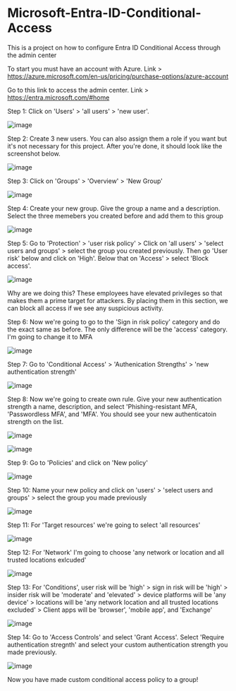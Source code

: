 # Microsoft-Entra-ID-Conditional-Access

This is a project on how to configure Entra ID Conditional Access through the admin center

To start you must have an account with Azure. Link >  https://azure.microsoft.com/en-us/pricing/purchase-options/azure-account

Go to this link to access the admin center. Link > https://entra.microsoft.com/#home

Step 1: Click on 'Users' > 'all users' > 'new user'. 

![image](https://github.com/user-attachments/assets/18a8df8a-3110-46fa-8e90-1ee4fc72ae7e)

Step 2: Create 3 new users. You can also assign them a role if you want but it's not necessary for this project. After you're done, it should look like the screenshot below.

![image](https://github.com/user-attachments/assets/ec02214c-6b10-4160-9e11-70c090447b12)

Step 3: Click on 'Groups' > 'Overview' > 'New Group' 

![image](https://github.com/user-attachments/assets/8f9d579b-64f2-4ad7-b0c3-84088887c1fb)

Step 4: Create your new group. Give the group a name and a description. Select the three memebers you created before and add them to this group

![image](https://github.com/user-attachments/assets/1f478360-8dbf-4b06-a022-ff539babebf5)

Step 5: Go to 'Protection' > 'user risk policy' > Click on 'all users' > 'select users and groups' > select the group you created previously. Then go 'User risk' below and click on 'High'. Below that on 'Access' > select 'Block access'. 

![image](https://github.com/user-attachments/assets/872f3b98-d35c-4e18-bc16-943ee45f8910) 

Why are we doing this? These employees have elevated privileges so that makes them a prime target for attackers. By placing them in this section, we can block all access if we see any suspicious activity. 

Step 6: Now we're going to go to the 'Sign in risk policy' category and do the exact same as before. The only difference will be the 'access' category. I'm going to change it to MFA

![image](https://github.com/user-attachments/assets/6aa1cf56-1727-474b-bbc2-7878b657e042)

Step 7: Go to 'Conditional Access' > 'Authenication Strengths' > 'new authentication strength' 

![image](https://github.com/user-attachments/assets/cde88c22-bd2f-45c7-a30b-f879f12cc4d2)

Step 8: Now we're going to create own rule. Give your new authentication strength a name, description, and select 'Phishing-resistant MFA, 'Passwordless MFA', and 'MFA'. You should see your new authenticatoin strength on the list. 

![image](https://github.com/user-attachments/assets/9b5fe41e-2ea4-4747-ad8a-d0c14dab78c8)

![image](https://github.com/user-attachments/assets/b84e01f3-403c-45e2-a4d5-9272ce267f2b)

Step 9: Go to 'Policies' and click on 'New policy' 

![image](https://github.com/user-attachments/assets/479fc5d5-d4ef-48fe-9556-0eb819029f72)

Step 10: Name your new policy and click on 'users' > 'select users and groups' > select the group you made previously

![image](https://github.com/user-attachments/assets/e62dd960-d3ec-437b-a8c9-2fe023d14405)

Step 11: For 'Target resources' we're going to select 'all resources'

![image](https://github.com/user-attachments/assets/dcb9ec01-890c-49d7-a2bd-e71de810ed39)

Step 12: For 'Network' I'm going to choose 'any network or location and all trusted locations exlcuded' 

![image](https://github.com/user-attachments/assets/d0c04f83-7f9f-47a6-90d7-2a4a4ad5a003)

Step 13: For 'Conditions', user risk will be 'high' > sign in risk will be 'high' > insider risk will be 'moderate' and 'elevated' > device platforms will be 'any device' > locations will be 'any network location and all trusted locations excluded' >  Client apps will be 'browser', 'mobile app', and 'Exchange'

![image](https://github.com/user-attachments/assets/6887b918-eb61-4b03-9092-c899dfdd0bb8)

Step 14: Go to 'Access Controls' and select 'Grant Access'. Select 'Require authentication stregnth' and select your custom authentication strength you made previously. 

![image](https://github.com/user-attachments/assets/87e862ba-54aa-4a2f-b931-49a3aa3c2c89)

Now you have made custom conditional access policy to a group!




